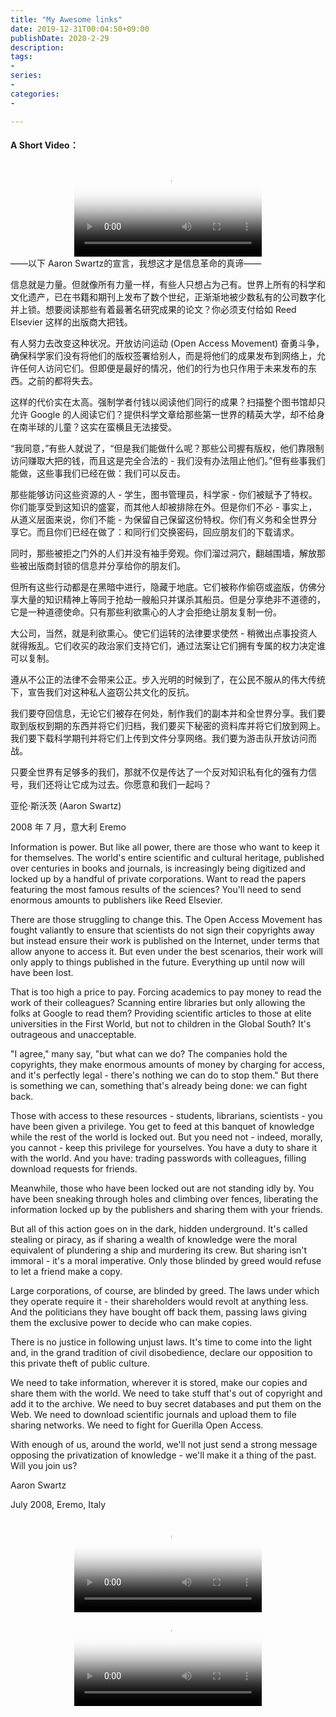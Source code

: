 ```yaml
---
title: "My Awesome links"
date: 2019-12-31T00:04:50+09:00
publishDate: 2020-2-29
description:
tags:
-
series:
-
categories:
-

---
```






#### **A Short Video**：

<video poster="https://files.catbox.moe/e7ymab.jpg" src="https://f.video.weibocdn.com/001TrRDDgx07BkFP00Bq0104120026hB0E010.mp4?label=mp4_hd&template=640x368.25.0&trans_finger=1d826f6f1a11607b0eef762fee9b15cd&Expires=1583073436&ssig=yUyYAwuPRm&KID=unistore,video" style="max-height :100%; max-width: 100%; display: block; margin-left: auto; margin-right: auto;" controls="controls" loop="loop" preload="meta">Your browser does not support the video tag.</video>
——以下 Aaron Swartz的宣言，我想这才是信息革命的真谛——


信息就是力量。但就像所有力量一样，有些人只想占为己有。世界上所有的科学和文化遗产，已在书籍和期刊上发布了数个世纪，正渐渐地被少数私有的公司数字化并上锁。想要阅读那些有着最著名研究成果的论文？你必须支付给如 Reed Elsevier 这样的出版商大把钱。

有人努力去改变这种状况。开放访问运动 (Open Access Movement) 奋勇斗争，确保科学家们没有将他们的版权签署给别人，而是将他们的成果发布到网络上，允许任何人访问它们。但即便是最好的情况，他们的行为也只作用于未来发布的东西。之前的都将失去。

这样的代价实在太高。强制学者付钱以阅读他们同行的成果？扫描整个图书馆却只允许 Google 的人阅读它们？提供科学文章给那些第一世界的精英大学，却不给身在南半球的儿童？这实在蛮横且无法接受。

“我同意，”有些人就说了，“但是我们能做什么呢？那些公司握有版权，他们靠限制访问赚取大把的钱，而且这是完全合法的 - 我们没有办法阻止他们。”但有些事我们能做，这些事我们已经在做：我们可以反击。

那些能够访问这些资源的人 - 学生，图书管理员，科学家 - 你们被赋予了特权。你们能享受到这知识的盛宴，而其他人却被排除在外。但是你们不必 - 事实上，从道义层面来说，你们不能 - 为保留自己保留这份特权。你们有义务和全世界分享它。而且你们已经在做了：和同行们交换密码，回应朋友们的下载请求。

同时，那些被拒之门外的人们并没有袖手旁观。你们溜过洞穴，翻越围墙，解放那些被出版商封锁的信息并分享给你的朋友们。

但所有这些行动都是在黑暗中进行，隐藏于地底。它们被称作偷窃或盗版，仿佛分享大量的知识精神上等同于抢劫一艘船只并谋杀其船员。但是分享绝非不道德的，它是一种道德使命。只有那些利欲熏心的人才会拒绝让朋友复制一份。

大公司，当然，就是利欲熏心。使它们运转的法律要求使然 - 稍微出点事投资人就得叛乱。它们收买的政治家们支持它们，通过法案让它们拥有专属的权力决定谁可以复制。

遵从不公正的法律不会带来公正。步入光明的时候到了，在公民不服从的伟大传统下，宣告我们对这种私人盗窃公共文化的反抗。

我们要夺回信息，无论它们被存在何处，制作我们的副本并和全世界分享。我们要取到版权到期的东西并将它们归档，我们要买下秘密的资料库并将它们放到网上。我们要下载科学期刊并将它们上传到文件分享网络。我们要为游击队开放访问而战。

只要全世界有足够多的我们，那就不仅是传达了一个反对知识私有化的强有力信号，我们还将让它成为过去。你愿意和我们一起吗？

亚伦·斯沃茨 (Aaron Swartz)

2008 年 7 月，意大利 Eremo

Information is power. But like all power, there are those who want to keep it for themselves. The world's entire scientific and cultural heritage, published over centuries in books and journals, is increasingly being digitized and locked up by a handful of private corporations. Want to read the papers featuring the most famous results of the sciences? You'll need to send enormous amounts to
publishers like Reed Elsevier.

There are those struggling to change this. The Open Access Movement has fought valiantly to ensure that scientists do not sign their copyrights away but instead ensure their work is published on the Internet, under terms that allow anyone to access it. But even under the best scenarios, their work will only apply to things published in the future. Everything up until now will have been lost.

That is too high a price to pay. Forcing academics to pay money to read the work of their colleagues? Scanning entire libraries but only allowing the folks at Google to read them? Providing scientific articles to those at elite universities in the First World, but not to children in the Global South? It's outrageous and unacceptable.

"I agree," many say, "but what can we do? The companies hold the copyrights, they make enormous amounts of money by charging for access, and it's perfectly legal - there's nothing we can do to stop them." But there is something we can, something that's already being done: we can fight back.

Those with access to these resources - students, librarians, scientists - you have been given a privilege. You get to feed at this banquet of knowledge while the rest of the world is locked out. But you need not - indeed, morally, you cannot - keep this privilege for yourselves. You have a duty to share it with the world. And you have: trading passwords with colleagues, filling download requests for friends.

Meanwhile, those who have been locked out are not standing idly by. You have been sneaking through holes and climbing over fences, liberating the information locked up by the publishers and sharing them with your friends.

But all of this action goes on in the dark, hidden underground. It's called stealing or piracy, as if sharing a wealth of knowledge were the moral equivalent of plundering a ship and murdering its crew. But sharing isn't immoral - it's a moral imperative. Only those blinded by greed would refuse to let a friend make a copy.

Large corporations, of course, are blinded by greed. The laws under which they operate require it - their shareholders would revolt at anything less. And the politicians they have bought off back them, passing laws giving them the exclusive power to decide who can make copies.

There is no justice in following unjust laws. It's time to come into the light and, in the grand tradition of civil disobedience, declare our opposition to this private theft of public culture.

We need to take information, wherever it is stored, make our copies and share them with the world. We need to take stuff that's out of copyright and add it to the archive. We need to buy secret databases and put them on the Web. We need to download scientific journals and upload them to file sharing networks. We need
to fight for Guerilla Open Access.

With enough of us, around the world, we'll not just send a strong message opposing the privatization of knowledge - we'll make it a thing of the past.
Will you join us?

Aaron Swartz

July 2008, Eremo, Italy



<video poster="https://files.catbox.moe/e7ymab.jpg" src="https://f.video.weibocdn.com/00393mgEgx07BmNCEF4j01041200eeW00E010.mp4?label=mp4_720p&template=1280x720.25.0&trans_finger=721584770189073627c6ee9d880087b3&Expires=1583079687&ssig=%2BAmJANwAPn&KID=unistore,video" style="max-height :100%; max-width: 100%; display: block; margin-left: auto; margin-right: auto;" controls="controls" preload="meta">Your browser does not support the video tag.</video>
<video poster="https://files.catbox.moe/e7ymab.jpg" src="http://f.video.weibocdn.com/002a67P6gx07BmNQrXSw010412007ax40E010.mp4?label=mp4_hd&template=852x480.25.0&trans_finger=1d826f6f1a11607b0eef762fee9b15cd&Expires=1583079905&ssig=sHtQ1oiIA%2B&KID=unistore,video&media_id=1034:4477808445947929&tp=YTkl0eM8:YTkl0eM8&us=2Svijz&ori=0&ctb=0&ot=h&ps=4pdsh0&ab=540-g1,1326-g1,1410-g1,966-g1,1055-g0,878-g1,495-g2,1493-g0,1277-g1,1192-g0,1091-g1,1191-g0,1046-g2,1258-g0,1887-g2" style="max-height :100%; max-width: 100%; display: block; margin-left: auto; margin-right: auto;" controls="controls" preload="meta">Your browser does not support the video tag.</video>

